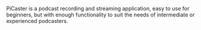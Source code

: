 PiCaster is a podcast recording and streaming application,
easy to use for beginners, but with enough functionality
to suit the needs of intermediate or experienced podcasters.
